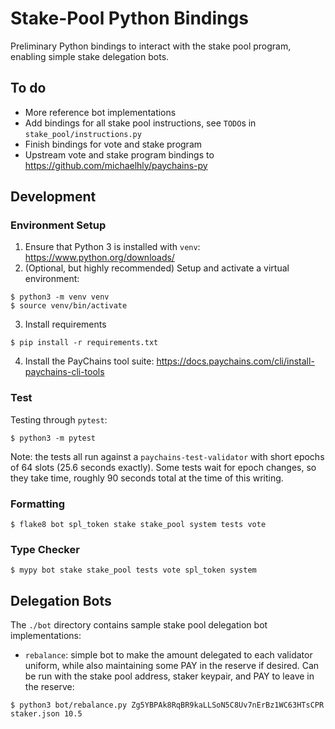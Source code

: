 # Stake-Pool Python Bindings

Preliminary Python bindings to interact with the stake pool program, enabling
simple stake delegation bots.

## To do

* More reference bot implementations
* Add bindings for all stake pool instructions, see `TODO`s in `stake_pool/instructions.py`
* Finish bindings for vote and stake program
* Upstream vote and stake program bindings to https://github.com/michaelhly/paychains-py

## Development

### Environment Setup

1. Ensure that Python 3 is installed with `venv`: https://www.python.org/downloads/
2. (Optional, but highly recommended) Setup and activate a virtual environment:

```
$ python3 -m venv venv
$ source venv/bin/activate
```

3. Install requirements

```
$ pip install -r requirements.txt
```

4. Install the PayChains tool suite: https://docs.paychains.com/cli/install-paychains-cli-tools

### Test

Testing through `pytest`:

```
$ python3 -m pytest
```

Note: the tests all run against a `paychains-test-validator` with short epochs of 64
slots (25.6 seconds exactly). Some tests wait for epoch changes, so they take
time, roughly 90 seconds total at the time of this writing.

### Formatting

```
$ flake8 bot spl_token stake stake_pool system tests vote
```

### Type Checker

```
$ mypy bot stake stake_pool tests vote spl_token system
```

## Delegation Bots

The `./bot` directory contains sample stake pool delegation bot implementations:

* `rebalance`: simple bot to make the amount delegated to each validator
uniform, while also maintaining some PAY in the reserve if desired. Can be run
with the stake pool address, staker keypair, and PAY to leave in the reserve:

```
$ python3 bot/rebalance.py Zg5YBPAk8RqBR9kaLLSoN5C8Uv7nErBz1WC63HTsCPR staker.json 10.5
```
